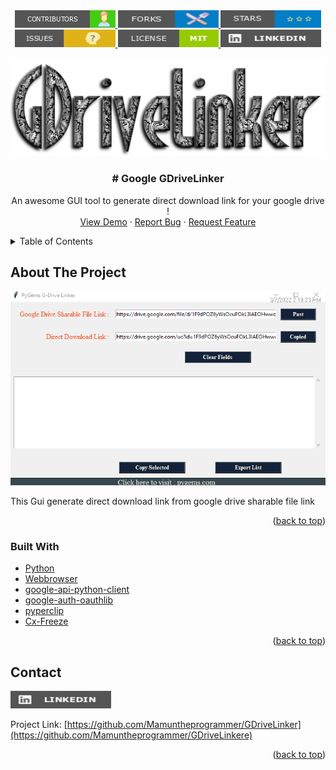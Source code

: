 
<div  align="center" >
  <a href="https://github.com/Mamuntheprogrammer/GDriveLinker/graphs/contributors">
    <img src="images/contributors.png" alt="contributors"  >
  </a>
  <a href="https://github.com/Mamuntheprogrammer/GDriveLinker/network/members">
    <img src="images/forks.png" alt="forks"  >
  </a>
  <a href="https://github.com/Mamuntheprogrammer/GDriveLinker/stargazers">
    <img src="images/stars.png" alt="Logo"  >
  </a>
  <a href="https://github.com/Mamuntheprogrammer/GDriveLinker/issues">
    <img src="images/issues.png" alt="Logo"   >
  </a>
  <a href="https://github.com/Mamuntheprogrammer/GDriveLinker/blob/main/LICENSE">
    <img src="images/license.png" alt="license"   >
  </a>
  <a href="https://www.linkedin.com/in/mamuntheprogrammer/">
    <img src="images/linkedin.png" alt="Logo"  >
  </a>
</div>






<div id="top"></div>
<!-- 
[![Contributors][contributors-shield]][contributors-url]
[![Forks][forks-shield]][forks-url]
[![Stargazers][stars-shield]][stars-url]
[![Issues][issues-shield]][issues-url]
[![MIT License][license-shield]][license-url]
[![LinkedIn][linkedin-shield]][linkedin-url] -->








<!-- PROJECT LOGO -->
<br />
<div align="center">
  <a href="https://github.com/othneildrew/Best-README-Template">
    <img src="images/gdrive.png" alt="Logo" >
  </a>

  <h3 align="center"># Google GDriveLinker</h3>

  <p align="center">
    An awesome GUI tool to generate direct download link for your google drive !
    <br />
    <!-- <a href=""><strong>Explore the docs »</strong></a> -->
    <a href="https://github.com/Mamuntheprogrammer/GDriveLinker">View Demo</a>
    ·
    <a href="https://github.com/Mamuntheprogrammer/GDriveLinker/issues">Report Bug</a>
    ·
    <a href="https://github.com/Mamuntheprogrammer/GDriveLinker/issues">Request Feature</a>
  </p>
</div>



<!-- TABLE OF CONTENTS -->
<details>
  <summary>Table of Contents</summary>
  <ol>
     <li><a href="#built-with">Built With</a></li>
    <li><a href="#contact">Contact</a></li>

  </ol>
</details>



<!-- ABOUT THE PROJECT -->
## About The Project

<p align="center">
  <img src="https://github.com/Mamuntheprogrammer/GDriveLinker/blob/master/images/gdrivelinker.png?raw=true" alt="Pygems Office Utility"/>
</p>


This Gui generate direct download link from google drive sharable file link



<p align="right">(<a href="#top">back to top</a>)</p>



### Built With


* [Python](https://www.python.org/downloads/)
* [Webbrowser](https://pypi.org/project/pycopy-webbrowser/)
* [google-api-python-client](https://pypi.org/project/google-api-python-client/)
* [google-auth-oauthlib](https://pypi.org/project/google-auth-oauthlib/)
* [pyperclip](https://pypi.org/project/pyperclip/)
* [Cx-Freeze](https://pypi.org/project/cx-Freeze/)


<p align="right">(<a href="#top">back to top</a>)</p>



<!-- GETTING STARTED -->





<!-- CONTACT -->
## Contact

<a href="https://www.linkedin.com/in/mamuntheprogrammer/">
    <img src="images/linkedin.png" alt="Logo"  >
  </a>

Project Link: [https://github.com/Mamuntheprogrammer/GDriveLinker](https://github.com/Mamuntheprogrammer/GDriveLinkere)

<p align="right">(<a href="#top">back to top</a>)</p>





